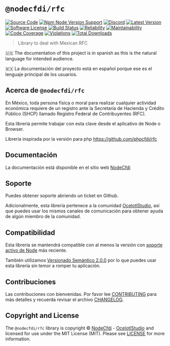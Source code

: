 # `@nodecfdi/rfc`

[![Source Code][badge-source]][source]
[![Npm Node Version Support][badge-node-version]][node-version]
[![Discord][badge-discord]][discord]
[![Latest Version][badge-release]][release]
[![Software License][badge-license]][license]
[![Build Status][badge-build]][build]
[![Reliability][badge-reliability]][reliability]
[![Maintainability][badge-maintainability]][maintainability]
[![Code Coverage][badge-coverage]][coverage]
[![Violations][badge-violations]][violations]
[![Total Downloads][badge-downloads]][downloads]

> Library to deal with Mexican RFC

:us: The documentation of this project is in spanish as this is the natural language for intended audience.

:mexico: La documentación del proyecto está en español porque ese es el lenguaje principal de los usuarios.

## Acerca de `@nodecfdi/rfc`

En México, toda persona física o moral para realizar cualquier actividad económica requiere de un registro
ante la Secretaría de Hacienda y Crédito Público (SHCP) llamado Registro Federal de Contribuyentes (RFC).

Esta librería permite trabajar con esta clave desde el aplicativo de Node o Browser.

Librería inspirada por la versión para php <https://github.com/phpcfdi/rfc>

## Documentación

La documentación está disponible en el sitio web [NodeCfdi](https://nodecfdi.com/librarys/rfc/getting-started/)

## Soporte

Puedes obtener soporte abriendo un ticket en Github.

Adicionalmente, esta librería pertenece a la comunidad [OcelotlStudio](https://ocelotlstudio.com), así que puedes usar los mismos canales de comunicación para obtener ayuda de algún miembro de la comunidad.

## Compatibilidad

Esta librería se mantendrá compatible con al menos la versión con
[soporte activo de Node](https://nodejs.org/es/about/releases/) más reciente.

También utilizamos [Versionado Semántico 2.0.0](https://semver.org/lang/es/) por lo que puedes usar esta librería sin temor a romper tu aplicación.

## Contribuciones

Las contribuciones con bienvenidas. Por favor lee [CONTRIBUTING][] para más detalles y recuerda revisar el archivo [CHANGELOG][].

## Copyright and License

The `@nodecfdi/rfc` library is copyright © [NodeCfdi](https://github.com/nodecfdi) - [OcelotlStudio](https://ocelotlstudio.com) and licensed for use under the MIT License (MIT). Please see [LICENSE][] for more information.

[contributing]: https://github.com/nodecfdi/.github/blob/main/docs/CONTRIBUTING.md
[changelog]: https://github.com/nodecfdi/rfc/blob/main/CHANGELOG.md
[source]: https://github.com/nodecfdi/rfc
[node-version]: https://www.npmjs.com/package/@nodecfdi/rfc
[discord]: https://discord.gg/AsqX8fkW2k
[release]: https://www.npmjs.com/package/@nodecfdi/rfc
[license]: https://github.com/nodecfdi/rfc/blob/main/LICENSE.md
[build]: https://github.com/nodecfdi/rfc/actions/workflows/build.yml?query=branch:main
[reliability]: https://sonarcloud.io/component_measures?id=nodecfdi_rfc&metric=Reliability
[maintainability]: https://sonarcloud.io/component_measures?id=nodecfdi_rfc&metric=Maintainability
[coverage]: https://sonarcloud.io/component_measures?id=nodecfdi_rfc&metric=Coverage
[violations]: https://sonarcloud.io/project/issues?id=nodecfdi_rfc&resolved=false
[downloads]: https://www.npmjs.com/package/@nodecfdi/rfc
[badge-source]: https://img.shields.io/badge/source-nodecfdi/rfc-blue.svg?logo=github
[badge-node-version]: https://img.shields.io/node/v/@nodecfdi/rfc.svg?logo=nodedotjs
[badge-discord]: https://img.shields.io/discord/459860554090283019?logo=discord
[badge-release]: https://img.shields.io/npm/v/@nodecfdi/rfc.svg?logo=npm
[badge-license]: https://img.shields.io/github/license/nodecfdi/rfc.svg?logo=open-source-initiative
[badge-build]: https://img.shields.io/github/actions/workflow/status/nodecfdi/rfc/build.yml?branch=main&logo=github-actions
[badge-reliability]: https://sonarcloud.io/api/project_badges/measure?project=nodecfdi_rfc&metric=reliability_rating
[badge-maintainability]: https://sonarcloud.io/api/project_badges/measure?project=nodecfdi_rfc&metric=sqale_rating
[badge-coverage]: https://img.shields.io/sonar/coverage/nodecfdi_rfc/main?logo=sonarcloud&server=https%3A%2F%2Fsonarcloud.io
[badge-violations]: https://img.shields.io/sonar/violations/nodecfdi_rfc/main?format=long&logo=sonarcloud&server=https%3A%2F%2Fsonarcloud.io
[badge-downloads]: https://img.shields.io/npm/dm/@nodecfdi/rfc.svg?logo=npm
